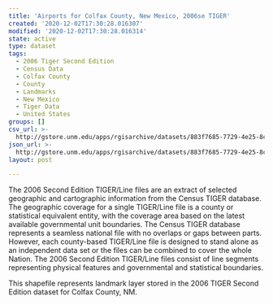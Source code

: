 ```yaml
---
title: 'Airports for Colfax County, New Mexico, 2006se TIGER'
created: '2020-12-02T17:30:28.016307'
modified: '2020-12-02T17:30:28.016314'
state: active
type: dataset
tags:
  - 2006 Tiger Second Edition
  - Census Data
  - Colfax County
  - County
  - Landmarks
  - New Mexico
  - Tiger Data
  - United States
groups: []
csv_url: >-
  http://gstore.unm.edu/apps/rgisarchive/datasets/883f7685-7729-4e25-8c34-8a40c51a45e8/tgr2006se_colf_lkd.derived.csv
json_url: >-
  http://gstore.unm.edu/apps/rgisarchive/datasets/883f7685-7729-4e25-8c34-8a40c51a45e8/tgr2006se_colf_lkd.derived.json
layout: post

---
```

The 2006 Second Edition TIGER/Line files are an extract of selected geographic and cartographic information from the Census TIGER database.  The geographic coverage for a single TIGER/Line file is a county or statistical equivalent entity, with the coverage area based on the latest available governmental unit boundaries. The Census TIGER database represents a seamless national file with no overlaps or gaps between parts.  However, each county-based TIGER/Line file is designed to stand alone as an independent data set or the files can be combined to cover the whole Nation.  The 2006 Second Edition  TIGER/Line files consist of line segments representing physical features and governmental and statistical boundaries.  

This shapefile represents landmark layer stored in the 2006 TIGER Second Edition dataset for Colfax County, NM.
